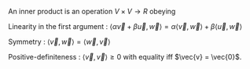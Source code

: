 An inner product is an operation $V \times V \to R$ obeying

Linearity in the first argument
: $\langle \alpha \vec{v} + \beta \vec{u}, \vec{w}\rangle = \alpha \langle \vec{v}, \vec{w}\rangle + \beta \langle \vec{u}, \vec{w}\rangle$

Symmetry
: $\langle \vec{v}, \vec{w}\rangle =\langle \vec{w}, \vec{v}\rangle$

Positive-definiteness
: $\langle \vec{v}, \vec{v} \rangle \geq 0$ with equality iff $\vec{v} = \vec{0}$.